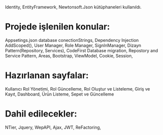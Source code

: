 Identity, EntityFramework, Newtonsoft.Json kütüphaneleri kullanıldı.
# Projede işlenilen konular:
Appsetings.json database conectionStrings,
Dependency Injection AddScoped(),
User Manager, Role Manager, SignInManager,
Dizayn Pattern(Repository, Services),
CodeFirst Database migration,
Repostory and Service Pattern,
Areas,
Bootstrap,
ViewModel,
Cookie,
Session,

# Hazırlanan sayfalar:
Kullanıcı Rol Yönetimi, Rol Güncelleme, Rol Oluştur ve Listeleme,
Giriş ve Kayıt,
Dashboard,
Ürün Listeme,
Sepet ve Güncelleme

# Dahil edilecekler:
NTier,
Jquery,
WepAPI,
Ajax,
JWT,
ReFactoring,
